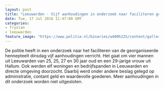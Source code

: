 ```yaml
---
layout: post
title: "Leeuwarden - Vijf aanhoudingen in onderzoek naar faciliteren georganiseerde hennepteelt"
date: Tue, 17 Jul 2018 11:47:00 GMT
categories: 
- fryslan 
- leeuwarden 
feature_image: "https://www.politie.nl/binaries/w400h225/content/gallery/politie/nieuws/2018/juli/01-nn/180717-actiedag-leeuwarden.jpg"
---
```


De politie heeft in een onderzoek naar het faciliteren van de georganiseerde hennepteelt dinsdag vijf aanhoudingen verricht. Het gaat om vier mannen uit Leeuwarden van 25, 25, 27 en 30 jaar oud en een 29-jarige vrouw uit Hallum. Ook werden elf woningen en bedrijfspanden in Leeuwarden en directe omgeving doorzocht. Daarbij werd onder andere beslag gelegd op administratie, contant geld en waardevolle goederen. Meer aanhoudingen in dit onderzoek worden niet uitgesloten.

